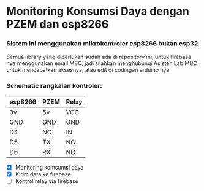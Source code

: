 # Monitoring Konsumsi Daya dengan PZEM dan esp8266
### Sistem ini menggunakan mikrokontroler esp8266 __bukan esp32__
Semua library yang diperlukan sudah ada di repository ini, untuk firebase nya menggunakan email MBC, jadi silahkan menghubungi Asisten Lab MBC untuk mendapatkan aksesnya, atau edit di codingan arduino nya.
### Schematic rangkaian kontroler:
| esp8266 | PZEM | Relay |
|---------|------|-------|
|3v       |5v    |VCC    |
|GND      |GND   |GND    |
|D4       |NC    |IN     |
|D5       |TX    |NC     |
|D6       |RX    |NC     |
- [x] Monitoring komsumsi daya
- [x] Kirim data ke firebase
- [ ] Kontrol relay via firebase
